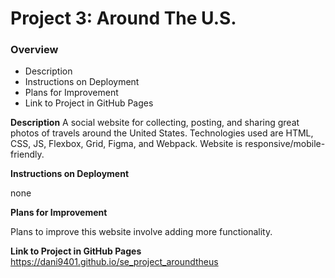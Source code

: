 # Project 3: Around The U.S.

### Overview

- Description
- Instructions on Deployment
- Plans for Improvement
- Link to Project in GitHub Pages

**Description**
A social website for collecting, posting, and sharing great photos of travels around the United States.
Technologies used are HTML, CSS, JS, Flexbox, Grid, Figma, and Webpack.
Website is responsive/mobile-friendly.

**Instructions on Deployment**

none

**Plans for Improvement**

Plans to improve this website involve adding more functionality.

**Link to Project in GitHub Pages**
https://dani9401.github.io/se_project_aroundtheus
